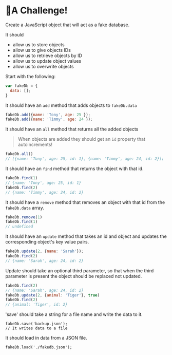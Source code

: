 # 🚀A Challenge!

Create a JavaScript object that will act as a fake database.

It should 
- allow us to store objects
- allow us to give objects IDs
- allow us to retrieve objects by ID
- allow us to update object values
- allow us to overwrite objects

Start with the following:

```js
var fakeDb = {
  data: [];
}
```
It should have an `add` method that adds objects to `fakeDb.data`

```js
fakeDb.add({name: 'Tony', age: 25 });
fakeDb.add({name: 'Timmy', age: 24 });
```

It should have an `all` method that returns all the added objects

> When objects are added they should get an `id` property that autoincrements!

```js
fakeDb.all()
// [{name: 'Tony', age: 25, id: 1}, {name: 'Timmy', age: 24, id: 2}];
```

It should have an `find` method that returns the object with that id.

```js
fakeDb.find(1) 
// {name: 'Tony', age: 25, id: 1}
fakeDb.find(2) 
// {name: 'Timmy', age: 24, id: 2}
```

It should have a `remove` method that removes an object with that id from the `fakeDb.data` array.

```js
fakeDb.remove(1) 
fakeDb.find(1) 
// undefined
```

It should have an `update` method that takes an id and object
and updates the corresponding object's key value pairs. 

```js
fakeDb.update(2, {name: 'Sarah'});
fakeDb.find(2) 
// {name: 'Sarah', age: 24, id: 2}
```

Update should take an optional third parameter, so that when the third parameter is present
the object should be replaced not updated. 

```js
fakeDb.find(2) 
// {name: 'Sarah', age: 24, id: 2}
fakeDb.update(2, {animal: 'Tiger'}, true)
fakeDb.find(2) 
// {animal: 'Tiger', id: 2}
```

'save' should take a string for a file name and write the data to it.

```
fakeDb.save('backup.json');
// It writes data to a file
```

It should load in data from a JSON file.

```
fakeDb.load('./fakedb.json');
```
